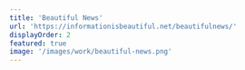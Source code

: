 ```yaml
---
title: 'Beautiful News'
url: 'https://informationisbeautiful.net/beautifulnews/'
displayOrder: 2
featured: true
image: '/images/work/beautiful-news.png'
---
```

